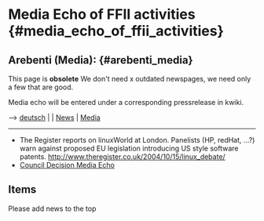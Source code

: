 # Media Echo of FFII activities {#media_echo_of_ffii_activities}

## Arebenti (Media): {#arebenti_media}

This page is **obsolete** We don\'t need x outdated newspages, we need
only a few that are good.

Media echo will be entered under a corresponding pressrelease in kwiki.

\--\> [ deutsch](MediaEchoDe "wikilink") \| \| [
News](SwpatcninoEn "wikilink") \| [ Media](MediaEn "wikilink")

------------------------------------------------------------------------

-   The Register reports on linuxWorld at London. Panelists (HP, redHat,
    \...?) warn against proposed EU legislation introducing US style
    software patents.
    <http://www.theregister.co.uk/2004/10/15/linux_debate/>
-   [ Council Decision Media Echo](ConsMedia040518En "wikilink")

## Items

Please add news to the top
